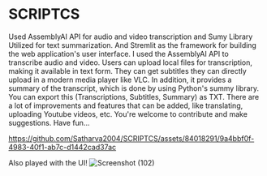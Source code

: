 # SCRIPTCS

Used AssemblyAI API for audio and video transcription and Sumy Library Utilized for text summarization. And Stremlit as the framework for building the web application's user interface.
I used the AssemblyAI API to transcribe audio and video. Users can upload local files for transcription, making it available in text form. They can get subtitles they can directly upload in a modern media player like VLC. In addition, it provides a summary of the transcript, which is done by using Python's summy library. You can export this (Transcriptions, Subtitles, Summary) as TXT. There are a lot of improvements and features that can be added, like translating, uploading Youtube videos, etc. You're welcome to contribute and make suggestions. Have fun... 



https://github.com/Satharva2004/SCRIPTCS/assets/84018291/9a4bbf0f-4983-40f1-ab7c-d1442cad37ac


Also played with the UI!
![Screenshot (102)](https://github.com/Satharva2004/SCRIPTCS/assets/84018291/975081c9-9dbb-4eb2-bc8f-adcce3470fdd)


